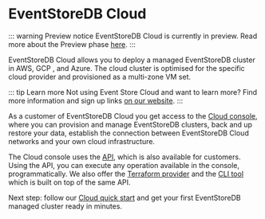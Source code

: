 # EventStoreDB Cloud

::: warning Preview notice
EventStoreDB Cloud is currently in preview. Read more about the Preview phase [here](preview.md).
:::

EventStoreDB Cloud allows you to deploy a managed EventStoreDB cluster in AWS, GCP
, and Azure. The cloud cluster is optimised for the specific cloud provider and provisioned as a multi-zone VM set.

::: tip Learn more
Not using Event Store Cloud and want to learn more? Find more information and sign up links [on our website](https://www.eventstore.com/event-store-cloud).
:::

As a customer of EventStoreDB Cloud you get access to the [Cloud console](https://console.eventstore.cloud), where you can provision and manage EventStoreDB clusters, back and up restore your data, establish the connection between EventStoreDB Cloud networks and your own cloud infrastructure.

The Cloud console uses the [API](../automation/api.md), which is also available for customers. Using the API, you can execute any operation available in the console, programmatically. We also offer the [Terraform provider](https://github.com/EventStore/terraform-provider-eventstorecloud) and the [CLI tool](https://github.com/EventStore/esc) which is built on top of the same API.

Next step: follow our [Cloud quick start](quick-start.md) and get your first EventStoreDB managed cluster ready in minutes.
